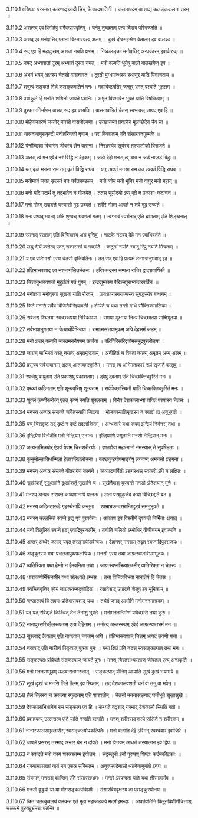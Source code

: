3.110.1
वसिष्ठः:
परस्मात् कारणाद् आदौ चिच् चेत्यपदपातिनी ।
कलनापदम् आसाद्य कलङ्ककलनान्तरम् ॥


3.110.2
असत्स्व् एव विमोहेषु रामैवम्प्रायवृत्तिषु ।
घनेषु तुच्छताम् एत्य चिराय परिमज्जति ॥


3.110.3
असद् एव मनोवृत्तिर् म्लाना विस्तारयत्य् अलम् ।
दुःखं दोषसहस्रेण वेतालम् इव बालकः ॥


3.110.4
सद् एव हि महादुःखम् असत्तां नयति क्षणम् ।
निष्कलङ्का मनोवृत्तिर् अन्धकारम् इवार्करुक् ॥


3.110.5
नयद् अभ्याशतां दूरम् अभ्याशं दूरतां नयत् ।
मनो वल्गति भूतेषु बालो बालखगेष्व् इव ॥


3.110.6
अभयं भयम् अज्ञस्य चेतसो वासनावतः ।
दूरतो मुग्धपान्थस्य स्थाणुर् याति पिशाचताम् ॥


3.110.7
शत्रुत्वं शङ्कते मित्रे कलङ्कमलिनं मनः ।
मदाविष्टमतिर् जन्तुर् भ्रमत् पश्यति भूतलम् ॥


3.110.8
पर्याकुले हि मनसि शशिनो जायते ऽशनिः ।
अमृतं विषभावेन भुक्तं याति विषक्रियाम् ॥


3.110.9
पुरपत्तननिर्माणम् असत् सद् इव पश्यति ।
वासनावलितं चेतस् स्वप्नवज् जाग्रद् एव हि ॥


3.110.10
मोहैककारणं जन्तोर् मनसो वासनोल्बणा ।
उत्खातव्या प्रयत्नेन मूलच्छेदेन चैव सा ॥


3.110.11
वासनावागुराकृष्टो मनोहरिणको नृणाम् ।
परां विवशताम् एति संसारवनगुल्मके ॥


3.110.12
येनोच्छिन्ना विचारेण जीवस्य ज्ञेन वासना ।
निरभ्रस्येव सूर्यस्य तस्यालोको विराजते ॥


3.110.13
अतस् त्वं मन एवेदं नरं विद्धि न देहकम् ।
जडो देहो मनस् त्व् अत्र न जडं नाजडं विदुः ॥


3.110.14
यत् कृतं मनसा राम तत् कृतं विद्धि राघव ।
यत् त्यक्तं मनसा राम तत् त्यक्तं विद्धि राघव ॥


3.110.15
मनोमात्रं जगत् कृत्स्नं मनः पर्वतमण्डलम् ।
मनो व्योम मनो भूमिर् मनो वायुर् मनो महान् ॥


3.110.16
मनो यदि पदार्थं तु तद्भावेन न योजयेत् ।
ततस् सूर्यादयो ऽप्य् एते न प्रकाशाः कदाचन ॥


3.110.17
मनो मोहम् उपादत्ते यस्यासौ मूढ उच्यते ।
शरीरे मोहम् आपन्ने न शवे मूढ उच्यते ॥


3.110.18
मनः पश्यद् भवत्य् अक्षि शृण्वच् श्रवणतां गतम् ।
त्वग्भावं स्पर्शनाद् एति घ्राणताम् एति शिङ्घनात् ॥


3.110.19
रसनाद् रसताम् एति विचित्रास्व् अत्र वृत्तिषु ।
नाटके नटवद् देहे मन एवाभिवर्तते ॥


3.110.20
लघु दीर्घं करोत्य् एतत् सत्तासत्तां च गच्छति ।
कटुतां नयति स्वादु रिपुं नयति मित्रताम् ॥


3.110.21
य एव प्रतिभासो ऽस्य चेतसो वृत्तिवर्तिनः ।
तत् सद् एव हि प्रत्यक्षं तन्मात्रानुभवाद् इह ॥


3.110.22
प्रतिभासवशाद् एव स्वप्नार्थलितचेतसः ।
हरिश्चन्द्रस्य सम्पन्ना रात्रिर् द्वादशवार्षिकी ॥


3.110.23
चित्तानुभाववशतो मुहूर्तत्वं गतं युगम् ।
इन्द्रद्युम्नस्य वैरिञ्चपुराभ्यन्तरवर्तिनः ॥


3.110.24
मनोज्ञया मनोवृत्त्या सुखतां याति रौरवम् ।
प्रातःप्राप्यस्वराज्यस्य सुबद्धस्येव बन्धनम् ॥


3.110.25
जिते मनसि सर्वैव विजितैवेन्द्रियावली ।
शीर्यते च यथा तन्तौ दग्धे सौक्तिकमालिका ॥


3.110.26
सर्वतस् स्थितया स्वच्छरूपया निर्विकारया ।
समया सूक्ष्मया नित्यं चिच्छक्त्या साक्षिभूतया ॥


3.110.27
सर्वभावानुगतया न चेत्यार्थविभिन्नया ।
रामात्मसत्तयामूकम् अपि देहसमं जडम् ॥


3.110.28
मनो ऽन्तर् वल्गति व्यस्तमननैषणम् ऊर्जया ।
बहिर्गिरिसरिद्व्योमसमुद्रपुरलीलया ॥


3.110.29
जाग्रच् चाभिमतं वस्तु नयत्य् अमृतमृष्टताम् ।
अनीहितं च विषतां नयत्य् अमृतम् अप्य् अलम् ॥


3.110.30
प्रसृज्य सर्वभावानाम् अलम् आत्मचमत्कृतिम् ।
मनस् त्व् अभिमताकारं रूपं सृजति वस्तुषु ॥


3.110.31
स्पन्देषु वायुताम् एति प्रकाशेषु प्रकाशताम् ।
द्रवेषु द्रवताम् एति चिच्छक्तिच्छुरितं मनः ॥


3.110.32
पृथ्व्यां कठिनताम् एति शून्यवृत्तिषु शून्यताम् ।
सर्वत्रेच्छास्थितौ याति चिच्छक्तिच्छुरितं मनः ॥


3.110.33
शुक्लं कृष्णीकरोत्य् एतत् कृष्णं नयति शुक्लताम् ।
विनैव देशकालाभ्यां शक्तिं पश्यास्य चेतसः ॥


3.110.34
मनस्य् अन्यत्र संसक्ते चर्वितस्यापि जिह्वया ।
भोजनस्यातिमृष्टस्य न स्वादो ह्य् अनुभूयते ॥


3.110.35
यच् चित्तदृष्टं तद् दृष्टं न दृष्टं तदलोकितम् ।
अन्धकारे यथा रूपम् इन्द्रियं निर्मनस् तथा ॥


3.110.36
इन्द्रियेण विनोदेति मनो नेन्द्रियम् उन्मनः ।
इन्द्रियाणि प्रसूतानि मनसो नेन्द्रियान् मनः ॥


3.110.37
अत्यन्तभिन्नयोर् ऐक्यं येषाम् चित्तशरीरयोः ।
ज्ञातज्ञेया महात्मानो नमस्यास् ते सुपण्डिताः ॥


3.110.38
कुसुमोल्लासिधम्मिला हेलावलितलोचना ।
काष्ठकुड्योपमाङ्गेषु लग्नाप्य् अमनसो ऽङ्गना ॥


3.110.39
मनस्य् अन्यत्र संसक्ते वीतरागेण कानने ।
क्रव्यादचर्वितो ऽङ्गस्थस् स्वकरो ऽपि न लक्षितः ॥


3.110.40
सुखीकर्तुं सुदुःखानि दुःखीकर्तुं सुखानि च ।
सुखेनैवाशु युज्यन्ते मनसो ऽतिशयान् मुनेः ॥


3.110.41
मनस्य् अन्यत्र संसक्ते कथ्यमानापि यत्नतः ।
लता परशुकृत्तेव कथा विच्छिद्यते बत ॥


3.110.42
मनस्य् अद्रितटारूढे गृहस्थेनापि जन्तुना ।
श्वभ्राभ्रकन्दरभ्रान्तिदुःखं समनुभूयते ॥


3.110.43
मनस्य् उल्लसिते स्वप्ने हृद्य् एव पुरपर्वताः ।
आकाश इव विस्तीर्णे दृश्यन्ते निर्मिताः क्षणात् ॥


3.110.44
मनो विलुलितं स्वप्ने हृद्य् एवाद्रिपुरावलीम् ।
तनोति चलितो ऽम्भोधिर् वीचीचयम् इवात्मनि ॥


3.110.45
अन्तर् अब्धेर् जलाद् यद्वत् तरङ्गापीडवीचयः ।
देहान्तर् मनसस् तद्वत् स्वप्नाद्रिपुरराजयः ॥


3.110.46
अङ्कुरस्य यथा पत्त्रलतापुष्पफलश्रियः ।
मनसो ऽस्य तथा जाग्रत्स्वप्नविभ्रमभूतयः ॥


3.110.47
व्यतिरिक्ता यथा हेम्नो न हैमवनिता तथा ।
जाग्रत्स्वप्नक्रियालक्ष्मीर् व्यतिरिक्ता न चेतसः ॥


3.110.48
धाराकणोर्मिफेनश्रीर् यथा संलक्ष्यते ऽम्भसः ।
तथा विचित्रविभवा नानातेयं हि चेतसः ॥


3.110.49
स्वचित्तवृत्तिर् एवेयं जाग्रत्स्वप्नदृशोदिता ।
रसावेशाद् उपादत्ते शैलूष इव भूमिकाम् ॥


3.110.50
चण्डालत्वं हि लवणः प्रतिभासवशाद् यथा ।
तथेदं जगद् आभोगि मनोमननमात्रकम् ॥


3.110.51
यद् यत् संवेद्यते किञ्चित् तेन तेनाशु भूयते ।
मनोमनननिर्माणं यथेच्छसि तथा कुरु ॥


3.110.52
नानापुरसरिच्छैलरूपताम् एत्य देहिनाम् ।
तनोत्य् अन्तस्स्थम् एवेदं जाग्रत्स्वप्नभ्रमं मनः ॥


3.110.53
सुरत्वाद् दैत्यताम् एति नागत्वान् नगताम् अपि ।
प्रतिभासवशाच् चित्तम् आपदं लवणो यथा ॥


3.110.54
नरत्वाद् एति नारीत्वं पितृत्वात् पुत्रतां पुनः ।
यथा क्षिप्रं प्रति नटस् स्वसङ्कल्पात् तथा मनः ॥


3.110.55
सङ्कल्पतः प्रम्रियते सङ्कल्पाज् जायते पुनः ।
मनश् चिरतराभ्यस्ताज् जीवताम् एत्य् अनाकृति ॥


3.110.56
मनो मननसम्मूढम् ऊढवासनमारुतात् ।
सङ्कल्पाद् योनिम् आयाति सुखं दुःखं भयाभये ॥


3.110.57
सुखं दुःखं च मनसि तिले तैलम् इव स्थितम् ।
तद् देशकालवशतो घनं वा तनु वा भवेत् ॥


3.110.58
तैलं तिलस्य च क्रान्त्या स्फुटताम् एति शाश्वतीम् ।
चेतसो मननासङ्गाद् घनीभूते सुखासुखे ॥


3.110.59
देशकालाभिधानेन राम सङ्कल्प एव हि ।
कथ्यते तद्वशाद् यस्माद् देशकालौ स्थितिं गतौ ॥


3.110.60
प्रशाम्यत्य् उल्लसत्य् एति याति नन्दति वल्गति ।
मनश् शरीरसङ्कल्पे फलिते न शरीरकम् ॥


3.110.61
नानास्फालसमुल्लासैस् स्वसङ्कल्पोपकल्पितैः ।
मनो वल्गति देहे ऽस्मिन् स्वश्ववार इवाजिरे ॥


3.110.62
चापले प्रसरस् तस्माद् अन्तर् येन न दीयते ।
मनो विनयम् आधत्ते तस्यालान इव द्विपः ॥


3.110.63
न स्पन्दते मनो यस्य शस्त्रस्तम्भ इवोत्तमः ।
सद्वस्तुनो ऽसौ पुरुषश् शिष्टाः कर्दमकीटकाः ॥


3.110.64
यस्याचापलतां यातं मन एकत्र संस्थितम् ।
अनुत्तमपदेनासौ ध्यानेनानुगतो ऽनघः ॥


3.110.65
संयमान् मनसश् शान्तिम् एति संसारसम्भ्रमः ।
मन्दरे ऽस्पन्दतां याते यथा क्षीरमहार्णवः ॥


3.110.66
मनसो वृद्धयो या या भोगसङ्कल्पविभ्रमैः ।
संसारविषवृक्षस्य ता एवाङ्कुरयोनयः ॥


3.110.67
चित्तं चलत्कुवलयं वलयन्त एते मूढा महाजडजवे मदमोहमन्दाः ।
आवर्तवर्तिनि विलूनविशीर्णचित्ताश् चक्रभ्रमे पुरुषदुर्भ्रमराः पतन्ति ॥


